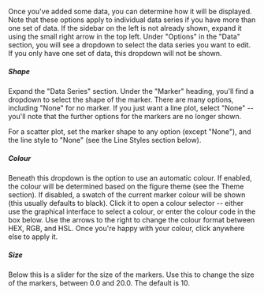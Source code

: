 Once you've added some data, you can determine how it will be displayed. Note that these options apply to individual data series if you have more than one set of data. If the sidebar on the left is not already shown, expand it using the small right arrow in the top left. Under "Options" in the "Data" section, you will see a dropdown to select the data series you want to edit. If you only have one set of data, this dropdown will not be shown.

##### Shape

Expand the "Data Series" section. Under the "Marker" heading, you'll find a dropdown to select the shape of the marker. There are many options, including "None" for no marker. If you just want a line plot, select "None" -- you'll note that the further options for the markers are no longer shown.

For a scatter plot, set the marker shape to any option (except "None"), and the line style to "None" (see the Line Styles section below).

##### Colour

Beneath this dropdown is the option to use an automatic colour. If enabled, the colour will be determined based on the figure theme (see the Theme section). If disabled, a swatch of the current marker colour will be shown (this usually defaults to black). Click it to open a colour selector -- either use the graphical interface to select a colour, or enter the colour code in the box below. Use the arrows to the right to change the colour format between HEX, RGB, and HSL. Once you're happy with your colour, click anywhere else to apply it.

##### Size

Below this is a slider for the size of the markers. Use this to change the size of the markers, between $0.0$ and $20.0$. The default is $10$.